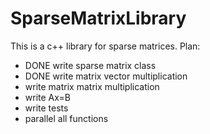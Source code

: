 # SparseMatrixLibrary
This is a c++ library for sparse matrices.
Plan:
  - DONE write sparse matrix class
  - DONE write matrix vector multiplication
  - write matrix matrix multiplication
  - write Ax=B
  - write tests
  - parallel all functions

